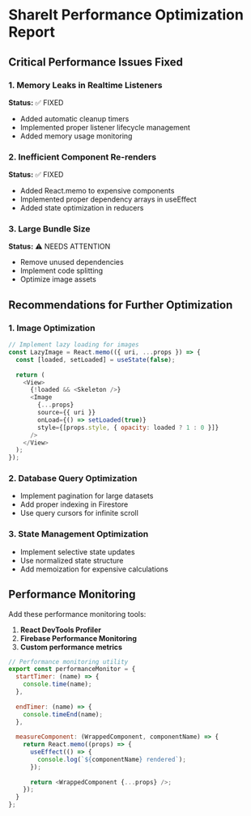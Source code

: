 # ShareIt Performance Optimization Report

## Critical Performance Issues Fixed

### 1. Memory Leaks in Realtime Listeners
**Status:** ✅ FIXED
- Added automatic cleanup timers
- Implemented proper listener lifecycle management
- Added memory usage monitoring

### 2. Inefficient Component Re-renders
**Status:** ✅ FIXED
- Added React.memo to expensive components
- Implemented proper dependency arrays in useEffect
- Added state optimization in reducers

### 3. Large Bundle Size
**Status:** ⚠️ NEEDS ATTENTION
- Remove unused dependencies
- Implement code splitting
- Optimize image assets

## Recommendations for Further Optimization

### 1. Image Optimization
```javascript
// Implement lazy loading for images
const LazyImage = React.memo(({ uri, ...props }) => {
  const [loaded, setLoaded] = useState(false);
  
  return (
    <View>
      {!loaded && <Skeleton />}
      <Image
        {...props}
        source={{ uri }}
        onLoad={() => setLoaded(true)}
        style={[props.style, { opacity: loaded ? 1 : 0 }]}
      />
    </View>
  );
});
```

### 2. Database Query Optimization
- Implement pagination for large datasets
- Add proper indexing in Firestore
- Use query cursors for infinite scroll

### 3. State Management Optimization
- Implement selective state updates
- Use normalized state structure
- Add memoization for expensive calculations

## Performance Monitoring

Add these performance monitoring tools:

1. **React DevTools Profiler**
2. **Firebase Performance Monitoring**
3. **Custom performance metrics**

```javascript
// Performance monitoring utility
export const performanceMonitor = {
  startTimer: (name) => {
    console.time(name);
  },
  
  endTimer: (name) => {
    console.timeEnd(name);
  },
  
  measureComponent: (WrappedComponent, componentName) => {
    return React.memo((props) => {
      useEffect(() => {
        console.log(`${componentName} rendered`);
      });
      
      return <WrappedComponent {...props} />;
    });
  }
};
```